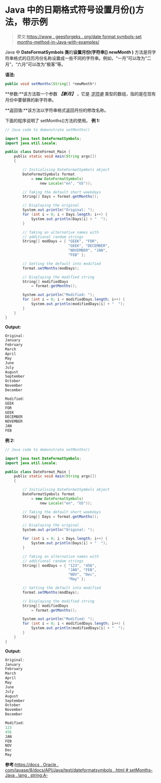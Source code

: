 # Java 中的日期格式符号设置月份()方法，带示例

> 原文:[https://www . geesforgeks . org/date format symbols-set months-method-in-Java-with-examples/](https://www.geeksforgeeks.org/dateformatsymbols-setmonths-method-in-java-with-examples/)

Java 中 **DateFormatSymbols 类**的**设置月份(字符串[] *newMonth* )** 方法是将字符串格式的日历月份名称设置成一些不同的字符串。例如，“一月”可以改为“二月”，“六月”可以改为“极客”等。

**语法:**

```java
public void setMonths(String[] *newMonth*)
```

**参数:**该方法取一个参数 ***【新月】*** ，它是 *[字符串](https://www.geeksforgeeks.org/strings-in-java/)* 类型的数组，指的是在现有月份中要替换的新字符串。

**返回值:**该方法以字符串格式返回月份的修改名称。

下面的程序说明了 setMonths()方法的使用。
**例 1:**

```java
// Java code to demonstrate setMonths()

import java.text.DateFormatSymbols;
import java.util.Locale;

public class DateFormat_Main {
    public static void main(String args[])
    {

        // Initialising DateFormatSymbols object
        DateFormatSymbols format
            = new DateFormatSymbols(
                new Locale("en", "US"));

        // Taking the default short weekdays
        String[] Days = format.getMonths();

        // Displaying the original
        System.out.println("Original: ");
        for (int i = 0; i < Days.length; i++) {
            System.out.println(Days[i] + "  ");
        }

        // Taking an alternative names with
        // additional random strings
        String[] modDays = { "GEEK", "FOR",
                             "GEEK", "DECEMBER",
                             "NOVEMBER", "JAN",
                             "FEB" };

        // Setting the default into modified
        format.setMonths(modDays);

        // Displaying the modified string
        String[] modifiedDays
            = format.getMonths();

        System.out.println("Modified: ");
        for (int i = 0; i < modifiedDays.length; i++) {
            System.out.println(modifiedDays[i] + "  ");
        }
    }
}
```

**Output:**

```java
Original: 
January  
February  
March  
April  
May  
June  
July  
August  
September  
October  
November  
December  

Modified: 
GEEK  
FOR  
GEEK  
DECEMBER  
NOVEMBER  
JAN  
FEB

```

**例 2:**

```java
// Java code to demonstrate setMonths()

import java.text.DateFormatSymbols;
import java.util.Locale;

public class DateFormat_Main {
    public static void main(String args[])
    {

        // Initialising DateFormatSymbols object
        DateFormatSymbols format
            = new DateFormatSymbols(
                new Locale("en", "US"));

        // Taking the default short weekdays
        String[] Days = format.getMonths();

        // Displaying the original
        System.out.println("Original: ");

        for (int i = 0; i < Days.length; i++) {
            System.out.println(Days[i] + "  ");
        }

        // Taking an alternative names with
        // additional random strings
        String[] modDays = { "123", "456",
                             "JAN", "FEB",
                             "NOV", "Dec",
                             "May" };

        // Setting the default into modified
        format.setMonths(modDays);

        // Displaying the modified string
        String[] modifiedDays
            = format.getMonths();

        System.out.println("Modified: ");
        for (int i = 0; i < modifiedDays.length; i++) {
            System.out.println(modifiedDays[i] + "  ");
        }
    }
}
```

**Output:**

```java
Original: 
January  
February  
March  
April  
May  
June  
July  
August  
September  
October  
November  
December  

Modified: 
123  
456  
JAN  
FEB  
NOV  
Dec  
May

```

**参考:**[https://docs . Oracle . com/javase/8/docs/API/Java/text/dateformatsymbols . html # setMonths-Java . lang . string:A-](https://docs.oracle.com/javase/8/docs/api/java/text/DateFormatSymbols.html#setMonths-java.lang.String:A-)